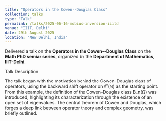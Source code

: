 ```yaml
---
title: "Operators in the Cowen--Douglas Class"
collection: talks
type: "Talk"
permalink: /talks/2025-06-16-mobius-inversion-iiitd
venue: "IIIT, Delhi"
date: 29th August 2025
location: "New Delhi, India"
---
```


Delivered a talk on the **Operators in the Cowen--Douglas Class** on the **Math PhD semiar series**, organized by the **Department of Mathematics, IIIT-Delhi**.

Talk Description

The talk began with the motivation behind the Cowen–Douglas class of operators, using the backward shift operator on ℓ²(ℕ) as the starting point. From this example, the definition of the Cowen–Douglas class B_n(Ω) was introduced, highlighting its characterization through the existence of an open set of eigenvalues. The central theorem of Cowen and Douglas, which forges a deep link between operator theory and complex geometry, was briefly outlined.



